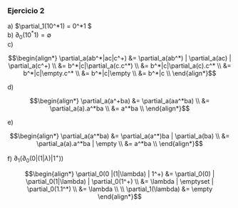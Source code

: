 ### Ejercicio 2

a) $\partial_1(10^*1) = 0^*1 $\
b) $\partial_0(10^*1) = \emptyset$\
c) 

$$\begin{align*} 
\partial_a(ab^*|ac|c^+) &= \partial_a(ab^*) | \partial_a(ac) | \partial_a(c^+) \\
&= b^*|c|\partial_a(c.c^*)  \\ 
&= b^*|c|\partial_a(c).c^* \\
&= b^*|c|\empty.c^* \\
&= b^*|c|\empty \\
&= b^*|c \\
\end{align*}$$

d)

$$\begin{align*} 
\partial_a(a^+ba) &= \partial_a(aa^*ba) \\
&= \partial_a(a).a^*ba \\
&= a^*ba \\
\end{align*}$$

e)

$$\begin{align*} 
\partial_a(a^*ba) &= \partial_a(a^*)ba | \partial_a(ba) \\
&= \partial_a(a).a^*ba | \empty \\
&= a^*ba \\
\end{align*}$$

f) $\partial_1(\partial_0(0 |(1|\lambda) | 1^+))$

$$\begin{align*} 
\partial_0(0 |(1|\lambda) | 1^+) &= \partial_0(0) | \partial_0(1|\lambda) | \partial_0(1^+) \\ 
&= \lambda | \emptyset | \partial_0(1.1^*) \\ 
&= \lambda \\ 
\\
\partial_1(\lambda) &= \empty
\end{align*}$$

